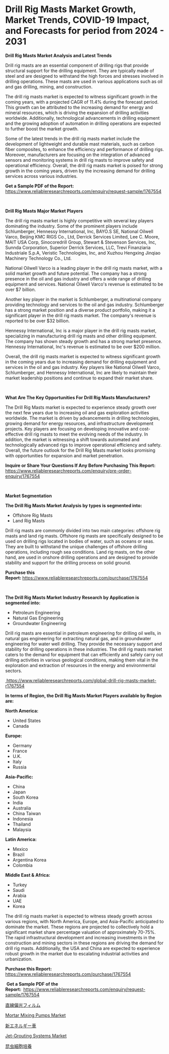 <p><h1>Drill Rig Masts Market Growth, Market Trends, COVID-19 Impact, and Forecasts for period from 2024 - 2031</h1></p><p><strong>Drill Rig Masts Market Analysis and Latest Trends</strong></p>
<p><p>Drill rig masts are an essential component of drilling rigs that provide structural support for the drilling equipment. They are typically made of steel and are designed to withstand the high forces and stresses involved in drilling operations. These masts are used in various applications such as oil and gas drilling, mining, and construction.</p><p>The drill rig masts market is expected to witness significant growth in the coming years, with a projected CAGR of 11.4% during the forecast period. This growth can be attributed to the increasing demand for energy and mineral resources, which is driving the expansion of drilling activities worldwide. Additionally, technological advancements in drilling equipment and the growing adoption of automation in drilling operations are expected to further boost the market growth.</p><p>Some of the latest trends in the drill rig masts market include the development of lightweight and durable mast materials, such as carbon fiber composites, to enhance the efficiency and performance of drilling rigs. Moreover, manufacturers are focusing on the integration of advanced sensors and monitoring systems in drill rig masts to improve safety and operational efficiency. Overall, the drill rig masts market is poised for strong growth in the coming years, driven by the increasing demand for drilling services across various industries.</p></p>
<p><strong>Get a Sample PDF of the Report:&nbsp;</strong> <a href="https://www.reliableresearchreports.com/enquiry/request-sample/1767554">https://www.reliableresearchreports.com/enquiry/request-sample/1767554</a></p>
<p>&nbsp;</p>
<p><strong>Drill Rig Masts Major Market Players</strong></p>
<p><p>The drill rig masts market is highly competitive with several key players dominating the industry. Some of the prominent players include Schlumberger, Hennessy International, Inc, BAYO.S SE, National Oilwell Varco, Beijing KMC RIGS Co., Ltd, Derrick Services Limited, Lee C. Moore, MAIT USA Corp, Sinocoredrill Group, Stewart & Stevenson Services, Inc, Sunnda Corporation, Superior Derrick Services, LLC, Trevi Finanziaria Industriale S.p.A, Veristic Technologies, Inc, and Xuzhou Hengxing Jinqiao Machinery Technology Co., Ltd.</p><p>National Oilwell Varco is a leading player in the drill rig masts market, with a solid market growth and future potential. The company has a strong presence in the oil and gas industry and offers a wide range of drilling equipment and services. National Oilwell Varco's revenue is estimated to be over $7 billion.</p><p>Another key player in the market is Schlumberger, a multinational company providing technology and services to the oil and gas industry. Schlumberger has a strong market position and a diverse product portfolio, making it a significant player in the drill rig masts market. The company's revenue is reported to be over $32 billion.</p><p>Hennessy International, Inc is a major player in the drill rig masts market, specializing in manufacturing drill rig masts and other drilling equipment. The company has shown steady growth and has a strong market presence. Hennessy International, Inc's revenue is estimated to be over $200 million.</p><p>Overall, the drill rig masts market is expected to witness significant growth in the coming years due to increasing demand for drilling equipment and services in the oil and gas industry. Key players like National Oilwell Varco, Schlumberger, and Hennessy International, Inc are likely to maintain their market leadership positions and continue to expand their market share.</p></p>
<p>&nbsp;</p>
<p><strong>What Are The Key Opportunities For Drill Rig Masts Manufacturers?</strong></p>
<p><p>The Drill Rig Masts market is expected to experience steady growth over the next few years due to increasing oil and gas exploration activities worldwide. The market is driven by advancements in drilling technologies, growing demand for energy resources, and infrastructure development projects. Key players are focusing on developing innovative and cost-effective drill rig masts to meet the evolving needs of the industry. In addition, the market is witnessing a shift towards automated and technologically advanced rigs to improve operational efficiency and safety. Overall, the future outlook for the Drill Rig Masts market looks promising with opportunities for expansion and market penetration.</p></p>
<p><strong>Inquire or Share Your Questions If Any Before Purchasing This Report:</strong> <a href="https://www.reliableresearchreports.com/enquiry/pre-order-enquiry/1767554">https://www.reliableresearchreports.com/enquiry/pre-order-enquiry/1767554</a></p>
<p>&nbsp;</p>
<p><strong>Market Segmentation</strong></p>
<p><strong>The Drill Rig Masts Market Analysis by types is segmented into:</strong></p>
<p><ul><li>Offshore Rig Masts</li><li>Land Rig Masts</li></ul></p>
<p><p>Drill rig masts are commonly divided into two main categories: offshore rig masts and land rig masts. Offshore rig masts are specifically designed to be used on drilling rigs located in bodies of water, such as oceans or seas. They are built to withstand the unique challenges of offshore drilling operations, including rough sea conditions. Land rig masts, on the other hand, are used in onshore drilling operations and are designed to provide stability and support for the drilling process on solid ground.</p></p>
<p><strong>Purchase this Report:&nbsp;</strong><a href="https://www.reliableresearchreports.com/purchase/1767554">https://www.reliableresearchreports.com/purchase/1767554</a></p>
<p>&nbsp;</p>
<p><strong>The Drill Rig Masts Market Industry Research by Application is segmented into:</strong></p>
<p><ul><li>Petroleum Engineering</li><li>Natural Gas Engineering</li><li>Groundwater Engineering</li></ul></p>
<p><p>Drill rig masts are essential in petroleum engineering for drilling oil wells, in natural gas engineering for extracting natural gas, and in groundwater engineering for water well drilling. They provide the necessary support and stability for drilling operations in these industries. The drill rig masts market caters to the demand for equipment that can efficiently and safely carry out drilling activities in various geological conditions, making them vital in the exploration and extraction of resources in the energy and environmental sectors.</p></p>
<p><a href="https://www.reliableresearchreports.com/global-drill-rig-masts-market-r1767554">&nbsp;https://www.reliableresearchreports.com/global-drill-rig-masts-market-r1767554</a></p>
<p><strong>In terms of Region, the Drill Rig Masts Market Players available by Region are:</strong></p>
<p>
    <p> <strong> North America: </strong>
        <ul>
            <li>United States</li>
            <li>Canada</li>
        </ul>
        </p> 
    <p> <strong> Europe: </strong>
        <ul>
            <li>Germany</li>
            <li>France</li>
            <li>U.K.</li>
            <li>Italy</li>
            <li>Russia</li>
        </ul>
        </p> 
    <p> <strong> Asia-Pacific: </strong>
        <ul>
            <li>China</li>
            <li>Japan</li>
            <li>South Korea</li>
            <li>India</li>
            <li>Australia</li>
            <li>China Taiwan</li>
            <li>Indonesia</li>
            <li>Thailand</li>
            <li>Malaysia</li>
        </ul>
        </p> 
    <p> <strong> Latin America: </strong>
        <ul>
            <li>Mexico</li>
            <li>Brazil</li>
            <li>Argentina Korea</li>
            <li>Colombia</li>
        </ul>
        </p> 
    <p> <strong> Middle East & Africa: </strong>
        <ul>
            <li>Turkey</li>
            <li>Saudi</li>
            <li>Arabia</li>
            <li>UAE</li>
            <li>Korea</li>
        </ul>
    </p>
    </p>
<p><p>The drill rig masts market is expected to witness steady growth across various regions, with North America, Europe, and Asia-Pacific anticipated to dominate the market. These regions are projected to collectively hold a significant market share percentage valuation of approximately 70-75%. The rapid infrastructural development and increasing investments in the construction and mining sectors in these regions are driving the demand for drill rig masts. Additionally, the USA and China are expected to experience robust growth in the market due to escalating industrial activities and urbanization.</p></p>
<p><strong>Purchase this Report: </strong><a href="https://www.reliableresearchreports.com/purchase/1767554">https://www.reliableresearchreports.com/purchase/1767554</a></p>
<p>&nbsp;<strong>Get a Sample PDF of the Report:&nbsp;&nbsp;</strong><a href="https://www.reliableresearchreports.com/enquiry/request-sample/1767554">https://www.reliableresearchreports.com/enquiry/request-sample/1767554</a></p>
<p><strong></strong></p>
<p><p><a href="https://medium.com/@ronaldowens626/%E7%B7%9A%E5%BD%A2%E5%81%8F%E5%85%89%E3%83%95%E3%82%A3%E3%83%AB%E3%83%A0%E5%B8%82%E5%A0%B4%E5%B1%95%E6%9C%9B-%E6%A5%AD%E7%95%8C%E6%A6%82%E8%A6%81%E3%81%A8%E4%BA%88%E6%B8%AC-2024%E5%B9%B4%E3%81%8B%E3%82%892031%E5%B9%B4-1ce475deb610">直線偏光フィルム</a></p><p><a href="https://github.com/Sherrillcrooksxa8i18ucf2m/Market-Research-Report-List-2/blob/main/mortar-mixing-pumps-market.md">Mortar Mixing Pumps Market</a></p><p><a href="https://github.com/MosesSpinka1914/Market-Research-Report-List-1/blob/main/551458040125.md">新エネルギー車</a></p><p><a href="https://github.com/derrinmiltonellis35gcl/Market-Research-Report-List-2/blob/main/jet-grouting-systems-market.md">Jet-Grouting Systems Market</a></p><p><a href="https://github.com/bevdtkn4419963/Market-Research-Report-List-1/blob/main/701913440124.md">昆虫細胞培養</a></p></p>